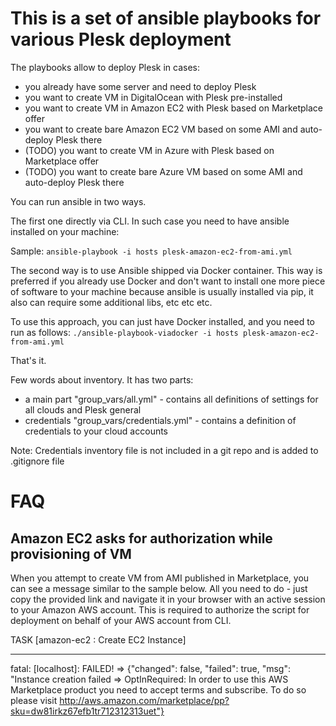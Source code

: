 This is a set of ansible playbooks for various Plesk deployment
===============================================================

The playbooks allow to deploy Plesk in cases:
  - you already have some server and need to deploy Plesk
  - you want to create VM in DigitalOcean with Plesk pre-installed
  - you want to create VM in Amazon EC2 with Plesk based on Marketplace offer
  - you want to create bare Amazon EC2 VM based on some AMI and auto-deploy Plesk there
  -  (TODO) you want to create VM in Azure with Plesk based on Marketplace offer
  - (TODO) you want to create bare Azure VM based on some AMI and auto-deploy Plesk there
 

You can run ansible in two ways.

The first one directly via CLI. In such case you need to have ansible installed on your machine:

Sample: `ansible-playbook -i hosts plesk-amazon-ec2-from-ami.yml`

The second way is to use Ansible shipped via Docker container. This way is preferred if you already use Docker and don't want to install one more piece of software to your machine because ansible is usually installed via pip, it also can require some additional libs, etc etc etc.

To use this approach, you can just have Docker installed, and you need to run as follows: `./ansible-playbook-viadocker -i hosts plesk-amazon-ec2-from-ami.yml`

That's it.

Few words about inventory. It has two parts:
 - a main part "group_vars/all.yml" - contains all definitions of settings for all clouds and Plesk general
 - credentials "group_vars/credentials.yml" - contains a definition of credentials to your cloud accounts

Note: Credentials inventory file is not included in a git repo and is added to .gitignore file

FAQ
===
Amazon EC2 asks for authorization while provisioning of VM
----------------------------------------------------------
When you attempt to create VM from AMI published in Marketplace, you can see a message similar to the sample below. All you need to do - just copy the provided link and navigate it in your browser with an active session to your Amazon AWS account. This is required to authorize the script for deployment on behalf of your AWS account from CLI.

TASK [amazon-ec2 : Create EC2 Instance]
***************************************
fatal: [localhost]: FAILED! => {"changed": false, "failed": true, "msg": "Instance creation failed => OptInRequired: In order to use this AWS Marketplace product you need to accept terms and subscribe. To do so please visit http://aws.amazon.com/marketplace/pp?sku=dw81irkz67efb1tr712312313uet"}
